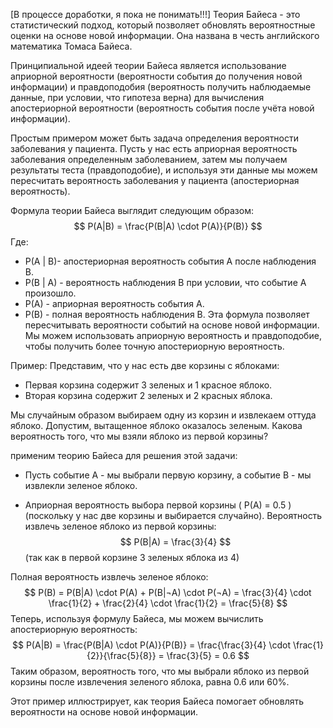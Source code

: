 [В процессе доработки, я пока не понимать!!!]
Теория Байеса - это статистический подход, который позволяет обновлять вероятностные оценки на основе новой информации. Она названа в честь английского математика Томаса Байеса. 

Принципиальной идеей теории Байеса является использование априорной вероятности (вероятности события до получения новой информации) и правдоподобия (вероятность получить наблюдаемые данные, при условии, что гипотеза верна) для вычисления апостериорной вероятности (вероятность события после учёта новой информации).

Простым примером может быть задача определения вероятности заболевания у пациента. Пусть у нас есть априорная вероятность заболевания определенным заболеванием, затем мы получаем результаты теста (правдоподобие), и используя эти данные мы можем пересчитать вероятность заболевания у пациента (апостериорная вероятность).

Формула теории Байеса выглядит следующим образом:  
$$ P(A|B) = \frac{P(B|A) \cdot P(A)}{P(B)} $$ Где:  
- P(A | B)- апостериорная вероятность события A после наблюдения B.  
- P(B | A) - вероятность наблюдения B при условии, что событие A произошло.  
- P(A) - априорная вероятность события A.  
- P(B) - полная вероятность наблюдения B.
Эта формула позволяет пересчитывать вероятности событий на основе новой информации. Мы можем использовать априорную вероятность и правдоподобие, чтобы получить более точную апостериорную вероятность.


Пример: Представим, что у нас есть две корзины с яблоками:  
- Первая корзина содержит 3 зеленых и 1 красное яблоко.  
- Вторая корзина содержит 2 зеленых и 2 красных яблока.  
  
Мы случайным образом выбираем одну из корзин и извлекаем оттуда яблоко. Допустим, вытащенное яблоко оказалось зеленым. Какова вероятность того, что мы взяли яблоко из первой корзины?

применим теорию Байеса для решения этой задачи: 
* Пусть событие A - мы выбрали первую корзину, а событие B - мы извлекли зеленое яблоко.  
- Априорная вероятность выбора первой корзины \( P(A) = 0.5 \) (поскольку у нас две корзины и выбирается случайно).
Вероятность извлечь зеленое яблоко из первой корзины: $$ P(B|A) = \frac{3}{4} $$(так как в первой корзине 3 зеленых яблока из 4)

Полная вероятность извлечь зеленое яблоко: $$ P(B) = P(B|A) \cdot P(A) + P(B|¬A) \cdot P(¬A) = \frac{3}{4} \cdot \frac{1}{2} + \frac{2}{4} \cdot \frac{1}{2} = \frac{5}{8} $$Теперь, используя формулу Байеса, мы можем вычислить апостериорную вероятность: $$ P(A|B) = \frac{P(B|A) \cdot P(A)}{P(B)} = \frac{\frac{3}{4} \cdot \frac{1}{2}}{\frac{5}{8}} = \frac{3}{5} = 0.6 $$Таким образом, вероятность того, что мы выбрали яблоко из первой корзины после извлечения зеленого яблока, равна 0.6 или 60%.

Этот пример иллюстрирует, как теория Байеса помогает обновлять вероятности на основе новой информации.

